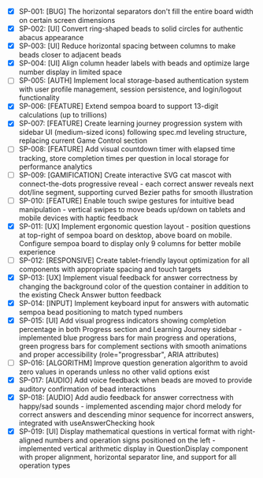 - [x] SP-001: [BUG] The horizontal separators don't fill the entire board width on certain screen dimensions
- [x] SP-002: [UI] Convert ring-shaped beads to solid circles for authentic abacus appearance
- [x] SP-003: [UI] Reduce horizontal spacing between columns to make beads closer to adjacent beads
- [x] SP-004: [UI] Align column header labels with beads and optimize large number display in limited space
- [ ] SP-005: [AUTH] Implement local storage-based authentication system with user profile management, session persistence, and login/logout functionality
- [x] SP-006: [FEATURE] Extend sempoa board to support 13-digit calculations (up to trillions)
- [x] SP-007: [FEATURE] Create learning journey progression system with sidebar UI (medium-sized icons) following spec.md leveling structure, replacing current Game Control section
- [ ] SP-008: [FEATURE] Add visual countdown timer with elapsed time tracking, store completion times per question in local storage for performance analytics
- [ ] SP-009: [GAMIFICATION] Create interactive SVG cat mascot with connect-the-dots progressive reveal - each correct answer reveals next dot/line segment, supporting curved Bezier paths for smooth illustration
- [ ] SP-010: [FEATURE] Enable touch swipe gestures for intuitive bead manipulation - vertical swipes to move beads up/down on tablets and mobile devices with haptic feedback
- [x] SP-011: [UX] Implement ergonomic question layout - position questions at top-right of sempoa board on desktop, above board on mobile. Configure sempoa board to display only 9 columns for better mobile experience
- [ ] SP-012: [RESPONSIVE] Create tablet-friendly layout optimization for all components with appropriate spacing and touch targets
- [x] SP-013: [UX] Implement visual feedback for answer correctness by changing the background color of the question container in addition to the existing Check Answer button feedback
- [x] SP-014: [INPUT] Implement keyboard input for answers with automatic sempoa bead positioning to match typed numbers
- [x] SP-015: [UI] Add visual progress indicators showing completion percentage in both Progress section and Learning Journey sidebar - implemented blue progress bars for main progress and operations, green progress bars for complement sections with smooth animations and proper accessibility (role="progressbar", ARIA attributes)
- [ ] SP-016: [ALGORITHM] Improve question generation algorithm to avoid zero values in operands unless no other valid options exist
- [x] SP-017: [AUDIO] Add voice feedback when beads are moved to provide auditory confirmation of bead interactions
- [x] SP-018: [AUDIO] Add audio feedback for answer correctness with happy/sad sounds - implemented ascending major chord melody for correct answers and descending minor sequence for incorrect answers, integrated with useAnswerChecking hook
- [x] SP-019: [UI] Display mathematical questions in vertical format with right-aligned numbers and operation signs positioned on the left - implemented vertical arithmetic display in QuestionDisplay component with proper alignment, horizontal separator line, and support for all operation types
